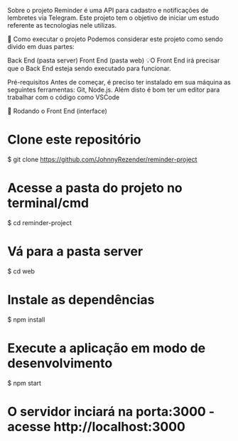 Sobre o projeto
Reminder é uma API para cadastro e notificações de lembretes via Telegram. Este projeto tem o objetivo de iniciar um estudo referente as tecnologias nele utilizas.

🚀 Como executar o projeto
Podemos considerar este projeto como sendo divido em duas partes:

Back End (pasta server)
Front End (pasta web)
💡O Front End irá precisar que o Back End esteja sendo executado para funcionar.

Pré-requisitos
Antes de começar, é preciso ter instalado em sua máquina as seguintes ferramentas: Git, Node.js. Além disto é bom ter um editor para trabalhar com o código como VSCode

🎲 Rodando o Front End (interface)
# Clone este repositório
$ git clone https://github.com/JohnnyRezender/reminder-project

# Acesse a pasta do projeto no terminal/cmd
$ cd reminder-project

# Vá para a pasta server
$ cd web

# Instale as dependências
$ npm install

# Execute a aplicação em modo de desenvolvimento
$ npm start

# O servidor inciará na porta:3000 - acesse http://localhost:3000 
